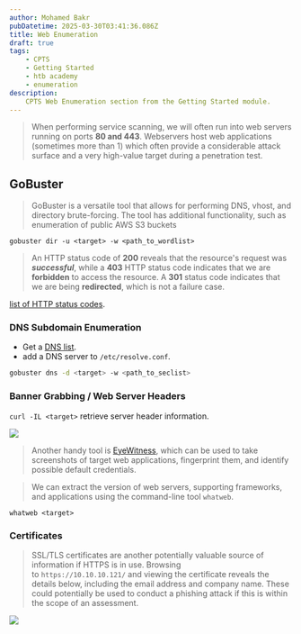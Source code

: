 ```yaml
---
author: Mohamed Bakr
pubDatetime: 2025-03-30T03:41:36.086Z
title: Web Enumeration
draft: true 
tags:
    - CPTS
    - Getting Started
    - htb academy
    - enumeration
description:
    CPTS Web Enumeration section from the Getting Started module.    
---
```


> When performing service scanning, we will often run into web servers running on ports **80 and 443**. Webservers host web applications (sometimes more than 1) which often provide a considerable attack surface and a very high-value target during a penetration test.

## GoBuster

> GoBuster is a versatile tool that allows for performing DNS, vhost, and directory brute-forcing. The tool has additional functionality, such as enumeration of public AWS S3 buckets

`gobuster dir -u <target> -w <path_to_wordlist>`

> An HTTP status code of **200** reveals that the resource's request was ***successful***, while a **403** HTTP status code indicates that we are **forbidden** to access the resource. A **301** status code indicates that we are being **redirected**, which is not a failure case.

[list of HTTP status codes](https://en.wikipedia.org/wiki/List_of_HTTP_status_codes).

### DNS Subdomain Enumeration

- Get a [DNS list](https://github.com/danielmiessler/SecLists).
- add a DNS server to `/etc/resolve.conf`.

```bash
gobuster dns -d <target> -w <path_to_seclist>
```

### Banner Grabbing / Web Server Headers

`curl -IL <target>` retrieve server header information.

![](https://i.imgur.com/OCshpjo.png)

> Another handy tool is [EyeWitness](https://github.com/FortyNorthSecurity/EyeWitness), which can be used to take screenshots of target web applications, fingerprint them, and identify possible default credentials.

> We can extract the version of web servers, supporting frameworks, and applications using the command-line tool `whatweb`.

`whatweb <target>`


### Certificates

> SSL/TLS certificates are another potentially valuable source of information if HTTPS is in use. Browsing to `https://10.10.10.121/` and viewing the certificate reveals the details below, including the email address and company name. These could potentially be used to conduct a phishing attack if this is within the scope of an assessment.

![](https://i.imgur.com/yWh8fpM.png)


